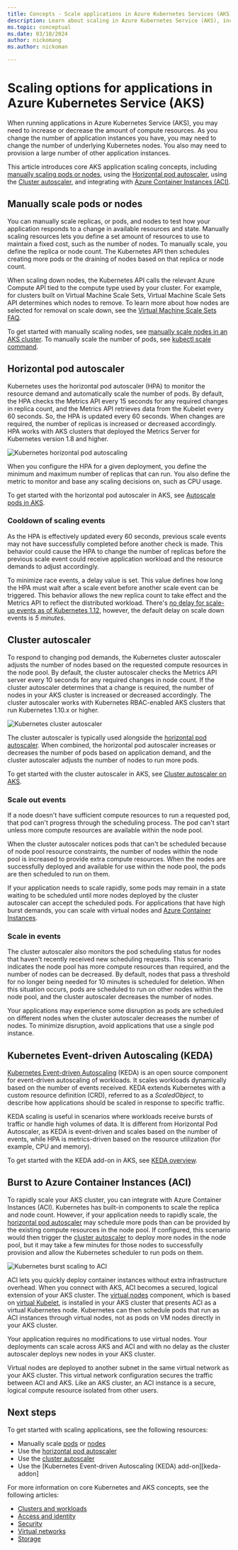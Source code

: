 ```yaml
---
title: Concepts - Scale applications in Azure Kubernetes Services (AKS)
description: Learn about scaling in Azure Kubernetes Service (AKS), including the horizontal pod autoscaler, cluster autoscaler, and Azure Container Instances.
ms.topic: conceptual
ms.date: 03/18/2024
author: nickomang
ms.author: nickoman

---
```


# Scaling options for applications in Azure Kubernetes Service (AKS)

When running applications in Azure Kubernetes Service (AKS), you may need to increase or decrease the amount of compute resources. As you change the number of application instances you have, you may need to change the number of underlying Kubernetes nodes. You also may need to provision a large number of other application instances.

This article introduces core AKS application scaling concepts, including [manually scaling pods or nodes](#manually-scale-pods-or-nodes), using the [Horizontal pod autoscaler](#horizontal-pod-autoscaler), using the [Cluster autoscaler](#cluster-autoscaler), and integrating with [Azure Container Instances (ACI)](#burst-to-azure-container-instances-aci).

## Manually scale pods or nodes

You can manually scale replicas, or pods, and nodes to test how your application responds to a change in available resources and state. Manually scaling resources lets you define a set amount of resources to use to maintain a fixed cost, such as the number of nodes. To manually scale, you define the replica or node count. The Kubernetes API then schedules creating more pods or the draining of nodes based on that replica or node count.

When scaling down nodes, the Kubernetes API calls the relevant Azure Compute API tied to the compute type used by your cluster. For example, for clusters built on Virtual Machine Scale Sets, Virtual Machine Scale Sets API determines which nodes to remove. To learn more about how nodes are selected for removal on scale down, see the [Virtual Machine Scale Sets FAQ](/azure/virtual-machine-scale-sets/virtual-machine-scale-sets-faq#if-i-reduce-my-scale-set-capacity-from-20-to-15--which-vms-are-removed-).

To get started with manually scaling nodes, see [manually scale nodes in an AKS cluster][aks-nodes-scale]. To manually scale the number of pods, see [kubectl scale command][kubectl-scale-reference].

## Horizontal pod autoscaler

Kubernetes uses the horizontal pod autoscaler (HPA) to monitor the resource demand and automatically scale the number of pods. By default, the HPA checks the Metrics API every 15 seconds for any required changes in replica count, and the Metrics API retrieves data from the Kubelet every 60 seconds. So, the HPA is updated every 60 seconds. When changes are required, the number of replicas is increased or decreased accordingly. HPA works with AKS clusters that deployed the Metrics Server for Kubernetes version 1.8 and higher.

![Kubernetes horizontal pod autoscaling](media/concepts-scale/horizontal-pod-autoscaling.png)

When you configure the HPA for a given deployment, you define the minimum and maximum number of replicas that can run. You also define the metric to monitor and base any scaling decisions on, such as CPU usage.

To get started with the horizontal pod autoscaler in AKS, see [Autoscale pods in AKS][aks-hpa].

### Cooldown of scaling events

As the HPA is effectively updated every 60 seconds, previous scale events may not have successfully completed before another check is made. This behavior could cause the HPA to change the number of replicas before the previous scale event could receive application workload and the resource demands to adjust accordingly.

To minimize race events, a delay value is set. This value defines how long the HPA must wait after a scale event before another scale event can be triggered. This behavior allows the new replica count to take effect and the Metrics API to reflect the distributed workload. There's [no delay for scale-up events as of Kubernetes 1.12](https://kubernetes.io/docs/tasks/run-application/horizontal-pod-autoscale/#support-for-cooldown-delay), however, the default delay on scale down events is *5 minutes*.

## Cluster autoscaler

To respond to changing pod demands, the Kubernetes cluster autoscaler adjusts the number of nodes based on the requested compute resources in the node pool. By default, the cluster autoscaler checks the Metrics API server every 10 seconds for any required changes in node count. If the cluster autoscaler determines that a change is required, the number of nodes in your AKS cluster is increased or decreased accordingly. The cluster autoscaler works with Kubernetes RBAC-enabled AKS clusters that run Kubernetes 1.10.x or higher.

![Kubernetes cluster autoscaler](media/concepts-scale/cluster-autoscaler.png)

The cluster autoscaler is typically used alongside the [horizontal pod autoscaler](#horizontal-pod-autoscaler). When combined, the horizontal pod autoscaler increases or decreases the number of pods based on application demand, and the cluster autoscaler adjusts the number of nodes to run more pods.

To get started with the cluster autoscaler in AKS, see [Cluster autoscaler on AKS][aks-cluster-autoscaler].

### Scale out events

If a node doesn't have sufficient compute resources to run a requested pod, that pod can't progress through the scheduling process. The pod can't start unless more compute resources are available within the node pool.

When the cluster autoscaler notices pods that can't be scheduled because of node pool resource constraints, the number of nodes within the node pool is increased to provide extra compute resources. When the nodes are successfully deployed and available for use within the node pool, the pods are then scheduled to run on them.

If your application needs to scale rapidly, some pods may remain in a state waiting to be scheduled until more nodes deployed by the cluster autoscaler can accept the scheduled pods. For applications that have high burst demands, you can scale with virtual nodes and [Azure Container Instances](#burst-to-azure-container-instances-aci).

### Scale in events

The cluster autoscaler also monitors the pod scheduling status for nodes that haven't recently received new scheduling requests. This scenario indicates the node pool has more compute resources than required, and the number of nodes can be decreased. By default, nodes that pass a threshold for no longer being needed for 10 minutes is scheduled for deletion. When this situation occurs, pods are scheduled to run on other nodes within the node pool, and the cluster autoscaler decreases the number of nodes.

Your applications may experience some disruption as pods are scheduled on different nodes when the cluster autoscaler decreases the number of nodes. To minimize disruption, avoid applications that use a single pod instance.

## Kubernetes Event-driven Autoscaling (KEDA)

[Kubernetes Event-driven Autoscaling][keda-official-documentation] (KEDA) is an open source component for event-driven autoscaling of workloads. It scales workloads dynamically based on the number of events received. KEDA extends Kubernetes with a custom resource definition (CRD), referred to as a *ScaledObject*, to describe how applications should be scaled in response to specific traffic.

KEDA scaling is useful in scenarios where workloads receive bursts of traffic or handle high volumes of data. It is different from Horizontal Pod Autoscaler, as KEDA is event-driven and scales based on the number of events, while HPA is metrics-driven based on the resource utilization (for example, CPU and memory).

To get started with the KEDA add-on in AKS, see [KEDA overview][keda-overview].

## Burst to Azure Container Instances (ACI)

To rapidly scale your AKS cluster, you can integrate with Azure Container Instances (ACI). Kubernetes has built-in components to scale the replica and node count. However, if your application needs to rapidly scale, the [horizontal pod autoscaler](#horizontal-pod-autoscaler) may schedule more pods than can be provided by the existing compute resources in the node pool. If configured, this scenario would then trigger the [cluster autoscaler](#cluster-autoscaler) to deploy more nodes in the node pool, but it may take a few minutes for those nodes to successfully provision and allow the Kubernetes scheduler to run pods on them.

![Kubernetes burst scaling to ACI](media/concepts-scale/burst-scaling.png)

ACI lets you quickly deploy container instances without extra infrastructure overhead. When you connect with AKS, ACI becomes a secured, logical extension of your AKS cluster. The [virtual nodes][virtual-nodes-cli] component, which is based on [virtual Kubelet][virtual-kubelet], is installed in your AKS cluster that presents ACI as a virtual Kubernetes node. Kubernetes can then schedule pods that run as ACI instances through virtual nodes, not as pods on VM nodes directly in your AKS cluster.

Your application requires no modifications to use virtual nodes. Your deployments can scale across AKS and ACI and with no delay as the cluster autoscaler deploys new nodes in your AKS cluster.

Virtual nodes are deployed to another subnet in the same virtual network as your AKS cluster. This virtual network configuration secures the traffic between ACI and AKS. Like an AKS cluster, an ACI instance is a secure, logical compute resource isolated from other users.

## Next steps

To get started with scaling applications, see the following resources:

- Manually scale [pods][kubectl-scale-reference] or [nodes][aks-manually-scale-nodes]
- Use the [horizontal pod autoscaler][aks-hpa]
- Use the [cluster autoscaler][aks-cluster-autoscaler]
- Use the [Kubernetes Event-driven Autoscaling (KEDA) add-on][keda-addon]

For more information on core Kubernetes and AKS concepts, see the following articles:

- [Clusters and workloads][aks-concepts-clusters-workloads]
- [Access and identity][aks-concepts-identity]
- [Security][aks-concepts-security]
- [Virtual networks][aks-concepts-network]
- [Storage][aks-concepts-storage]

<!-- LINKS - external -->
[virtual-kubelet]: https://virtual-kubelet.io/
[kubectl-scale-reference]: https://kubernetes.io/docs/reference/kubectl/generated/kubectl_scale/
[keda-official-documentation]: https://keda.sh/docs/2.13/concepts/

<!-- LINKS - internal -->
[aks-hpa]: tutorial-kubernetes-scale.md#autoscale-pods
[aks-nodes-scale]: scale-cluster.md
[aks-manually-scale-nodes]: scale-cluster.md
[aks-cluster-autoscaler]: ./cluster-autoscaler.md
[aks-concepts-clusters-workloads]: concepts-clusters-workloads.md
[aks-concepts-security]: concepts-security.md
[aks-concepts-storage]: concepts-storage.md
[aks-concepts-identity]: concepts-identity.md
[aks-concepts-network]: concepts-network.md
[virtual-nodes-cli]: virtual-nodes-cli.md
[keda-overview]: keda-about.md
